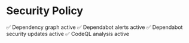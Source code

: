 # Security Policy

:white_check_mark: Dependency graph active
:white_check_mark: Dependabot alerts active
:white_check_mark: Dependabot security updates active
:white_check_mark: CodeQL analysis active

